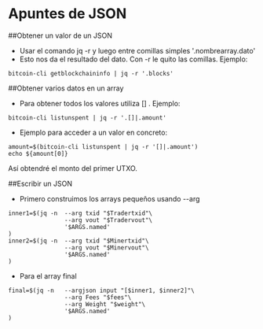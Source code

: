 # Apuntes de JSON

##Obtener un valor de un JSON

* Usar el comando jq -r y luego entre comillas simples '.nombrearray.dato'
* Esto nos da el resultado del dato.
Con -r le quito las comillas.
Ejemplo:

```
bitcoin-cli getblockchaininfo | jq -r '.blocks'
```

##Obtener varios datos en un array

* Para obtener todos los valores utiliza [] .
Ejemplo:

```
bitcoin-cli listunspent | jq -r '.[]|.amount'
```

* Ejemplo para acceder a un valor en concreto:

```
amount=$(bitcoin-cli listunspent | jq -r '[]|.amount')
echo ${amount[0]}
```

Así obtendré el monto del primer UTXO.

##Escribir un JSON

* Primero construimos los arrays pequeños usando --arg

```
inner1=$(jq -n  --arg txid "$Tradertxid"\
                --arg vout "$Tradervout"\
                '$ARGS.named'
)
inner2=$(jq -n  --arg txid "$Minertxid"\
                --arg vout "$Minervout"\
                '$ARGS.named'
)
```

* Para el array final

```
final=$(jq -n   --argjson input "[$inner1, $inner2]"\
                --arg Fees "$fees"\
                --arg Weight "$weight"\
                '$ARGS.named'
)
```
